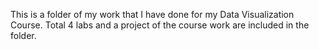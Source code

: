 This is a folder of my work that I have done for my Data Visualization Course. Total 4 labs and a project of the course work are included in the folder. 
